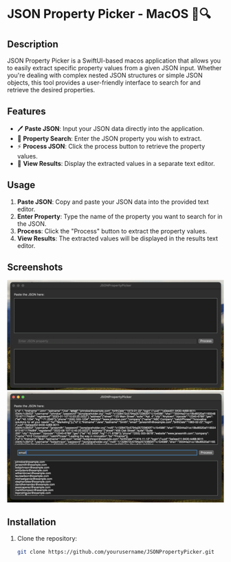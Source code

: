 # JSON Property Picker - MacOS 📝🔍

## Description
JSON Property Picker is a SwiftUI-based macos application that allows you to easily extract specific property values from a given JSON input. Whether you're dealing with complex nested JSON structures or simple JSON objects, this tool provides a user-friendly interface to search for and retrieve the desired properties.

## Features
- 🖊️ **Paste JSON**: Input your JSON data directly into the application.
- 🔎 **Property Search**: Enter the JSON property you wish to extract.
- ⚡ **Process JSON**: Click the process button to retrieve the property values.
- 📜 **View Results**: Display the extracted values in a separate text editor.

## Usage
1. **Paste JSON**: Copy and paste your JSON data into the provided text editor.
2. **Enter Property**: Type the name of the property you want to search for in the JSON.
3. **Process**: Click the "Process" button to extract the property values.
4. **View Results**: The extracted values will be displayed in the results text editor.

## Screenshots
![JSON Property Picker Screenshot](screenshots/landing.png)
![JSON Property Picker Screenshot](screenshots/processing-done.png)

## Installation
1. Clone the repository:
   ```bash
   git clone https://github.com/yourusername/JSONPropertyPicker.git
